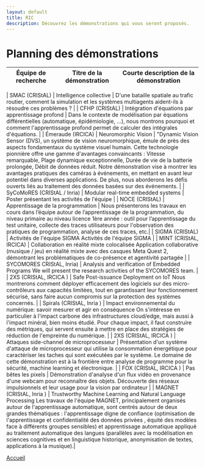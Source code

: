 ```yaml
---
layout: default
title: RIC
description: Découvrez les démonstrations qui vous seront proposés.
---
```



# Planning des démonstrations

| Équipe de recherche | Titre de la démonstration                                                                                     | Courte description de la démonstration                                                                                                                                                                                                                                                                                                                                                                                                                                                                                                                                                                                                                                                                                                                        |
|---------------------|---------------------------------------------------------------------------------------------------------------|---------------------------------------------------------------------------------------------------------------------------------------------------------------------------------------------------------------------------------------------------------------------------------------------------------------------------------------------------------------------------------------------------------------------------------------------------------------------------------------------------------------------------------------------------------------------------------------------------------------------------------------------------------------------------------------------------------------------------------------------------------------|

| SMAC	(CRIStAL) |	Intelligence collective	 | D'une bataille spatiale au trafic routier, comment la simulation et les systèmes multiagents aident-ils à résoudre ces problèmes ? |
| CFHP	(CRIStAL) | 	Intégration d'équations par apprentissage profond |	Dans le contexte de modélisation par équations différentielles (automatique, épidémiologie, ...), nous montrons pourquoi et comment l'apprentissage profond permet de calculer des intégrales d'équations. |
| Émeraude	(IRCICA) |	Neuromorphic Vision |	"Dynamic Vision Sensor (DVS), un système de vision neuromorphique, émule de près des aspects fondamentaux du système visuel humain. Cette technologie pionnière offre une gamme d'avantages convaincants : Vitesse remarquable, Plage dynamique exceptionnelle, Durée de vie de la batterie prolongée, Débit de données réduit. Notre démonstration vise à montrer les avantages pratiques des caméras à événements, en mettant en avant leur potentiel dans diverses applications. De plus, nous aborderons les défis ouverts liés au traitement des données basées sur des événements. |
| SyCoMoRES	(CRIStAL / Inria)	| Modular real-time embedded systems	| Poster présentant les activités de l'équipe |
| NOCE	(CRIStAL)	| Apprentissage de la programmation	| Nous présenterons les travaux en cours dans l’équipe autour de l’apprentissage de la programmation, du niveau primaire au niveau licence 1ère année : outil pour l’apprentissage du test unitaire, collecte des traces utilisateurs pour l'observation des pratiques de programmation, analyse de ces traces, etc.|
| SIGMA	(CRIStAL) |		Activités de l'équipe SIGMA	Activités de l'équipe SIGMA |
| MINT	(CRIStAL, IRCICA) |		Collaboration en réalité mixte colocalisée	Application collaborative (musique / jeu) en réalité mixte avec des casques Meta Quest 2, démontrant les problématiques de co-présence et agentivité partagée |
| SYCOMORES	CRIStAL, Inria) |		Analysis and verification of Embedded Programs	We will present the research activities of the SYCOMORES team. |
| 2XS	(CRIStAL, IRCICA	) |	Safe Post-issuance Deployment on IoT	Nous montrerons comment déployer efficacement des logiciels sur des micro-contrôleurs aux capacités limitées, tout en garantissant leur fonctionnement sécurisé, sans faire aucun compromis sur la protection des systèmes concernés. |
| Spirals	(CRIStAL, Inria	) |	Impact environnemental du numérique: savoir mesurer et agir en conséquence	On s'intéresse en particulier à l'impact carbone des infrastructures cloud/edge, mais aussi à l'impact minéral, bien moins étudié. Pour chaque impact, il faut construire des métriques, qui servent ensuite à mettre en place des stratégies de réduction de l'empreinte du numérique. |
| 2XS	(CRIStAL, IRCICA	) |	Attaques side-channel de microprocesseur	| Présentation d'un système d'attaque de microprocesseur qui utilise la consommation énergétique pour caractériser les taches qui sont exécutées par le système. Le domaine de cette démonstration est à la frontière entre analyse de programme pour la sécurité, machine learning et électronique. |
| FOX	(CRIStAL, IRCICA	) |	Pas bêtes les pixels	| Démonstration d'analyse d'un flux vidéo en provenance d'une webcam pour reconnaître des objets. Découverte des réseaux impulsionnels et leur usage pour la vision par ordinateur |
| MAGNET	(CRIStAL, Inria	) |	Trustworthy Machine Learning and Natural Language Processing	Les travaux de l'équipe MAGNET, principalement organisés autour de l'apprentissage automatique, sont centrés autour de deux grandes thématiques : l'apprentissage digne de confiance (optimisation de l'apprentissage et confidentialité des données privées , équité des modèles face à différents groupes sensibles) et apprentissage automatique appliqué au traitement automatique des langues (parallèles avec la modélisation en sciences cognitives et en linguistique historique, anonymisation de textes, applications à la musique).|
 
    
[Accueil](./index.html)

